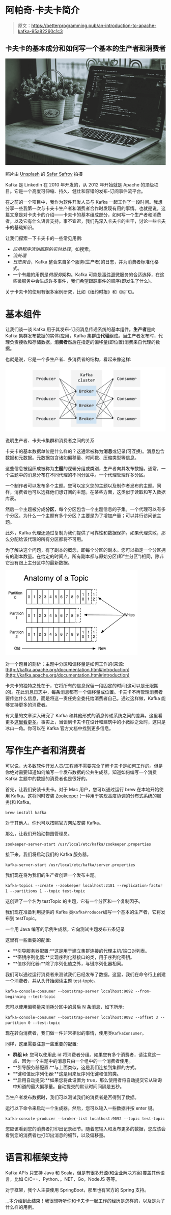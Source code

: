 # 阿帕奇·卡夫卡简介

> 原文：<https://betterprogramming.pub/an-introduction-to-apache-kafka-95a82260c1c3>

## 卡夫卡的基本成分和如何写一个基本的生产者和消费者

![](img/18335e3bdf7beb95cbf2dc0ba099d683.png)

照片由 [Unsplash](https://unsplash.com/@codestorm) 的 [Safar Safrov](https://unsplash.com/@codestorm) 拍摄

Kafka 是 LinkedIn 在 2010 年开发的，从 2012 年开始就是 Apache 的顶级项目。它是一个高度可伸缩、持久、健壮和容错的发布-订阅事件流平台。

在之前的一个项目中，我作为软件开发人员与 Kafka 一起工作了一段时间。我想分享一些我第一次与卡夫卡生产者和消费者合作时发现有用的事情。也就是说，这篇文章是对卡夫卡的介绍——卡夫卡的基本组成部分，如何写一个生产者和消费者，以及它有什么语言支持。事不宜迟，我们先深入卡夫卡的主干，讨论一些卡夫卡的基础知识。

让我们探索一下卡夫卡的一些常见用例:

*   *应用程序活动跟踪的实时处理*，如搜索。
*   *流处理*
*   *日志聚合*，Kafka 整合来自多个服务(生产者)的日志，并为消费者标准化格式。
*   一个有趣的用例是*微服务*架构。Kafka 可能是[事件源](https://martinfowler.com/eaaDev/EventSourcing.html)微服务的合适选择，在这些微服务中会生成许多事件，我们希望跟踪事件的顺序(即发生了什么)。

关于卡夫卡的使用有很多案例研究，比如《纽约时报》和《网飞》。

# 基本组件

让我们谈一谈 Kafka 用于其发布-订阅消息传递系统的基本组件。**生产者**是向 Kafka 集群发布数据的实体/应用，Kafka 集群由**代理**组成。当生产者发布时，代理负责接收和存储数据。**消费者**然后在指定的偏移量(即位置)消费来自代理的数据。

也就是说，它是一个多生产者、多消费者的结构，看起来像这样:

![](img/ebc91024b78a7347149ae9360eb4c1c8.png)

说明生产者、卡夫卡集群和消费者之间的关系

卡夫卡的基本数据单位是什么样的？这通常被称为**消息**或记录(可互换)。消息包含数据和元数据。元数据包含诸如偏移量、时间戳、压缩类型等信息。

这些信息被组织成被称为**主题**的逻辑分组或类别，生产者向其发布数据。通常，一个主题中的消息分布在不同代理的不同分区中。一个代理管理许多分区。

一个制作者可以发布多个主题。您可以定义您的主题以及制作者发布的主题。同样，消费者也可以选择他们想订阅的主题。在某些方面，这类似于读取和写入数据库表。

然后一个主题被分成**分区**，每个分区包含一个主题信息的子集。一个代理可以有多个分区。为什么一个主题有多个分区？主要是为了增加产量；可以并行访问该主题。

此外，Kafka 代理还通过复制为我们提供了可靠性和数据保护。如果代理失败，那么分配给该代理的所有分区都将不可用。

为了解决这个问题，有了副本的概念，即每个分区的副本。您可以指定一个分区拥有的副本数量。在给定的时间点，所有副本都与原始分区(即“主分区”)相同，除非它没有跟上主分区中的最新数据。

![](img/285731c1eefecc0b96b35c50de40d69e.png)

对一个题目的剖析；主题中分区和偏移量是如何工作的(来源:[http://kafka.apache.org/documentation.html#introduction](http://kafka.apache.org/documentation.html#introduction)

卡夫卡的独特之处在于，它将所有的信息保留一段固定的时间(这可以是无限期的)。在此消息日志中，每条消息都有一个偏移量或位置。卡夫卡不再管理消费者要传达什么信息，而是将这一责任完全委托给消费者自己。通过这样做，Kafka 能够支持更多的消费者。

有大量的文章深入研究了 Kafka 和其他形式的消息传递系统之间的差异。这里看更多[这里](https://dzone.com/articles/understanding-when-to-use-rabbitmq-or-apache-kafka)[看更多](https://hackernoon.com/introduction-to-message-brokers-part-1-apache-kafka-vs-rabbitmq-8fd67bf68566)。事实上，当谈到卡夫卡在设计和建筑中的小微妙之处时，这只是冰山一角。你可以在 Kafka 官方文档中找到更多信息。

# 写作生产者和消费者

可以说，大多数软件开发人员/工程师不需要完全了解卡夫卡是如何工作的。但是你绝对需要知道如何编写一个发布数据的公共生成器。知道如何编写一个消费 Kafka 主题中的数据的消费者也是很好的。

首先，让我们安装卡夫卡。对于 Mac 用户，您可以通过运行 brew 在本地开始使用 Kafka。这将同时安装 [Zookeeper](https://zookeeper.apache.org/) (一种用于实现高度协调的分布式系统的服务)和 Kafka。

`brew install kafka`

对于其他人，你也可以按照官方[网站](https://kafka.apache.org/quickstart)安装 Kafka。

那么，让我们开始动物园管理员。

`zookeeper-server-start /usr/local/etc/kafka/zookeeper.properties`

接下来，我们将启动我们的 Kafka 服务器。

`kafka-server-start /usr/local/etc/kafka/server.properties`

我们现在将为我们的生产者创建一个发布主题。

`kafka-topics --create --zookeeper localhost:2181 --replication-factor 1 --partitions 1 --topic test-topic`

这创建了一个名为 testTopic 的主题，它有一个分区和一个复制因子。

我们现在准备利用提供的 Kafka 类`KafkaProducer`编写一个基本的生产者，它将发布到 testTopic。

一个用 Java 编写的示例生成器，它向测试主题发布五条记录

这里有一些重要的配置:

*   **引导服务器配置:**这是用于建立集群连接的代理主机/端口对列表。
*   **密钥序列化器:**实现序列化器接口的类，用于序列化密钥。
*   **值序列化器:**除了序列化值之外，与键序列化器相同。

我们可以通过运行消费者来测试我们已经发布了数据。这里，我们在命令行上创建一个消费者，并从头开始阅读主题 test-topic。

`kafka-console-consumer --bootstrap-server localhost:9092 --from-beginning --test-topic`

您可以使用偏移量来消耗分区中的最后 N 条消息，如下所示:

`kafka-console-consumer --bootstrap-server localhost:9092 --offset 3 --partition 0 --test-topic`

现在转向消费者，我们做一件非常相似的事情，使用类`KafkaConsumer`。

同样，这里需要注意一些重要的配置:

*   **群组 id:** 您可以使用此 id 将消费者分组。如果您有多个消费者，请注意这一点，因为一个主题中的消息只由一个组中的一个消费者使用。
*   **引导服务器配置:**与上面类似，这是我们连接到集群的方式。
*   **键和值反序列化器:**这是用来反序列化键和值的类。
*   **启用自动提交:**如果您将此设置为 true，那么使用者将自动提交它从轮询中知道的最大偏移量。自动提交的默认时间间隔是五秒。

当生产者发布数据时，我们可以测试我们的消费者是否得到了数据。

运行以下命令来启动一个生成器。然后，您可以输入一些数据并按 enter 键。

`kafka-console-producer --broker-list localhost:9092 --topic test-topic`

您应该看到您的消费者打印出记录细节。随着您输入和发布更多的数据，您应该会看到您的消费者也打印出消息的细节，以及偏移量。

# 语言和框架支持

Kafka APIs 只支持 Java 和 Scala，但是有很多[开源](https://cwiki.apache.org/confluence/display/KAFKA/Clients)(和企业解决方案)覆盖其他语言，比如 C/C++、Python、。NET，Go，NodeJS 等等。

对于框架，我个人主要使用 SpringBoot，那里也有官方的 Spring 支持。

…本介绍到此结束！我很想听听你和卡夫卡一起工作的经历是怎样的，以及是为了什么样的用例。